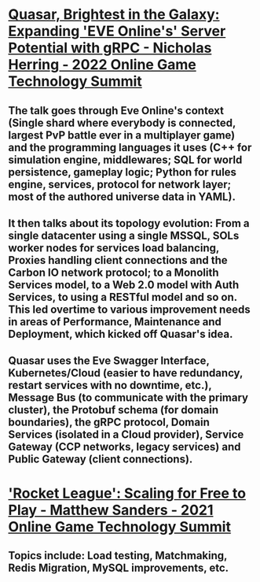 # [Quasar, Brightest in the Galaxy: Expanding 'EVE Online's' Server Potential with gRPC - Nicholas Herring - 2022 Online Game Technology Summit](https://www.youtube.com/watch?v=RR0YTEEMLFg&list=LL6MKUgGZ9Q8c2Ff7GnoRoqA)
## The talk goes through Eve Online's context (Single shard where everybody is connected, largest PvP battle ever in a multiplayer game) and the programming languages it uses (C++ for simulation engine, middlewares; SQL for world persistence, gameplay logic; Python for rules engine, services, protocol for network layer; most of the authored universe data in YAML).
## It then talks about its topology evolution: From a single datacenter using a single MSSQL, SOLs worker nodes for services load balancing, Proxies handling client connections and the Carbon IO network protocol; to a Monolith Services model, to a Web 2.0 model with Auth Services, to using a RESTful model and so on. This led overtime to various improvement needs in areas of Performance, Maintenance and Deployment, which kicked off Quasar's idea.
## Quasar uses the Eve Swagger Interface, Kubernetes/Cloud (easier to have redundancy, restart services with no downtime, etc.), Message Bus (to communicate with the primary cluster), the Protobuf schema (for domain boundaries), the gRPC protocol, Domain Services (isolated in a Cloud provider), Service Gateway (CCP networks, legacy services) and Public Gateway (client connections). 

# ['Rocket League': Scaling for Free to Play - Matthew Sanders - 2021 Online Game Technology Summit](https://www.youtube.com/watch?v=W52Lm505300&list=LL6MKUgGZ9Q8c2Ff7GnoRoqA)
## Topics include: Load testing, Matchmaking, Redis Migration, MySQL improvements, etc.

